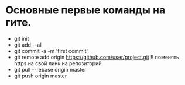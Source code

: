 # Основные первые команды на гите.

- git init
- git add --all
- git commit -a -m 'first commit'
- git remote add origin https://github.com/user/project.git !! поменять https на свой линк на репозиторий
- git pull --rebase origin master
- git push origin master
